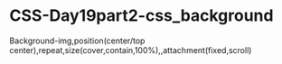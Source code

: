 # CSS-Day19part2-css_background
Background-img,position(center/top center),repeat,size(cover,contain,100%),,attachment(fixed,scroll)
